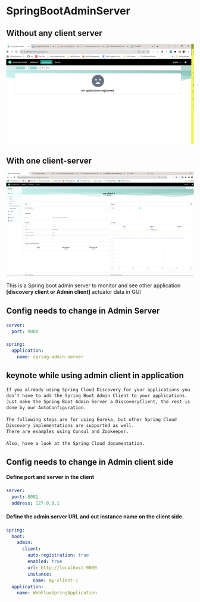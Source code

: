 # SpringBootAdminServer

## Without any client server
![Admin Server with any client GUI](/Images/without_any_admin_client_server.png)

## With one client-server
![Admin Server with any client GUI](/Images/with_a_admin_client_server.png)

This is a Spring boot admin server to monitor and see other application **[discovery client or Admin client]** actuator data in GUI

## Config needs to change in Admin Server
```yaml
server:
  port: 9000

spring:
  application:
    name: spring-admin-server
```

## keynote while using admin client  in application
```text
If you already using Spring Cloud Discovery for your applications you don’t have to add the Spring Boot Admin Client to your applications. 
Just make the Spring Boot Admin Server a DiscoveryClient, the rest is done by our AutoConfiguration.

The following steps are for using Eureka, but other Spring Cloud Discovery implementations are supported as well. 
There are examples using Consul and Zookeeper.

Also, have a look at the Spring Cloud documentation.
```

## Config needs to change in Admin client side
#### Define port and server in the client  
```yaml
server:
  port: 8081
  address: 127.0.0.1

```
#### Define the admin server URL and out instance name on the client side.
```yaml
spring:
  boot:
    admin:
      client:
        auto-registration: true
        enabled: true
        url: http://localhost:9000
        instance:
          name: my-client-1
  application:
    name: WebFluxSpringApplication

```

